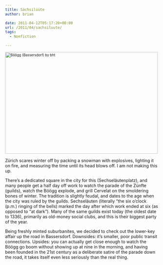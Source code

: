 ```yaml
---
title: Sächsilüüte
author: brian

date: 2011-04-12T05:17:20+00:00
url: /2011/04/sachsiluute/
tags:
  - Nonfiction

---
```

<div style="margin: 0 0 10px 0; padding: 0; font-size: 0.8em; line-height: 1.6em;">
  <a title="Böögg (Bassersdorf)" href="http://www.flickr.com/photos/bht/5611129756/"><img class="aligncenter" src="http://farm6.static.flickr.com/5021/5611129756_df8dbd1232.jpg" alt="Böögg (Bassersdorf) by bht" width="500" height="333" /></a>
</div>

Zürich scares winter off by packing a snowman with explosives, lighting it on fire, and measuring the time until its head blows off. I am not making this up.

There&#8217;s a dedicated square in the city for this (Sechseläutenplatz), and many people get a half day off work to watch the parade of the Zünfte (guilds), watch the Böögg explode, and grill Cervelat on the smoldering bones of winter. The tradition is slightly feudal, and dates to the age when the city was ruled by the guilds. Sechseläuten (literally &#8220;the six o&#8217;clock (p.m.) ringing of the bells) marked the day after which work ended at six (as opposed to &#8220;at dark&#8221;). Many of the same guilds exist today (the oldest date to 1336), primarily as old-money social clubs, and this is their biggest party of the year.

Being freshly minted suburbanites, we decided to check out the lower-key affair up the road in Bassersdorf. Downsides: it&#8217;s smaller, poor public transit connections. Upsides: you can actually get close enough to watch the Böögg go boom without showing up at nine in the morning, and having been founded in the 21st century as a deliberate satire of the parade down the road, it takes itself even less seriously than the real thing.